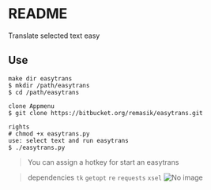 # README #

Translate selected text easy

## Use ##

```
make dir easytrans
$ mkdir /path/easytrans
$ cd /path/easytrans

clone Appmenu
$ git clone https://bitbucket.org/remasik/easytrans.git

rights
# chmod +x easytrans.py
use: select text and run easytrans
$ ./easytrans.py
```
> You can assign a hotkey for start an easytrans

> dependencies `tk` `getopt` `re` `requests` `xsel`
![No image](https://bytebucket.org/remasik/easytrans/raw/2b87fd85641fbd0d01ad6174035ee79631f98b80/screen.jpg)

